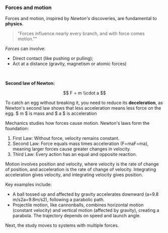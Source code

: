 ### <strong>Forces and motion</strong>

Forces and motion, inspired by *Newton's* discoveries, are fundamental to **physics**.

> "Forces influence nearly every branch, and with force comes motion.""

*Forces* can involve: 
- Direct contact (like pushing or pulling);
- Act at a distance (gravity, magnetism or atomic forces)
<br/>

**Second law of Newton:**

$$ F = m \\cdot a $$

To catch an egg without breaking it, you need to reduce its **deceleration**, as Newton's second law shows that less acceleration means less force on the egg. \$ m \$ is mass and \$ a \$ is acceleration


Mechanics studies how forces cause motion. Newton's laws form the foundation:

1. First Law: Without force, velocity remains constant.
2. Second Law: Force equals mass times acceleration (F=maF=ma), meaning larger forces cause greater changes in velocity.
3. Third Law: Every action has an equal and opposite reaction.

Motion involves position and velocity, where velocity is the rate of change of position, and acceleration is the rate of change of velocity. Integrating acceleration gives velocity, and integrating velocity gives position.

Key examples include:

- A ball tossed up and affected by gravity accelerates downward (a=9.8 m/s2a=9.8m/s2), following a parabolic path.
- Projectile motion, like cannonballs, combines horizontal motion (constant velocity) and vertical motion (affected by gravity), creating a parabola. The trajectory depends on speed and launch angle.

Next, the study moves to systems with multiple forces.